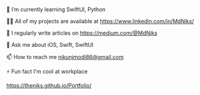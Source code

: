 
🌱 I’m currently learning SwiftUI, Python

👨‍💻 All of my projects are available at https://www.linkedin.com/in/MdNiks/

📝 I regularly write articles on https://medium.com/@MdNiks

💬 Ask me about iOS, Swift, SwiftUI

📫 How to reach me nikunjmodi86@gmail.com

⚡ Fun fact I'm cool at workplace

https://theniks.github.io/Portfolio/
